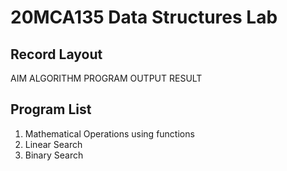 # 20MCA135 Data Structures Lab

## Record Layout

AIM
ALGORITHM
PROGRAM
OUTPUT
RESULT

## Program List

1. Mathematical Operations using functions
2. Linear Search
3. Binary Search
